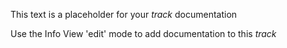 This text is a placeholder for your *track* documentation

Use the Info View 'edit' mode to add documentation to this *track*
